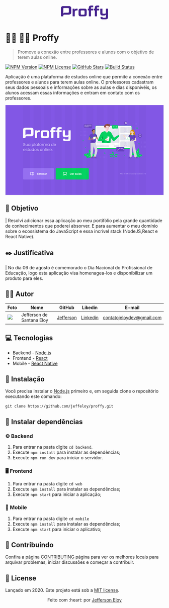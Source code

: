 <p align="center">
   <img src="./.github/logo.svg" width="150"/>
</p>

# :man_teacher: :man_student: Proffy

> Promove a conexão entre professores e alunos com o objetivo de terem aulas online.

[![NPM Version][npm-version]][npm-version]
[![NPM License][npm-license]][npm-license]
[![GitHub Stars][github-stars]][github-stars]
[![Build Status][build-status]][build-status]

Aplicação é uma plataforma de estudos online que permite a conexão entre professores e alunos para terem aulas online. O professores cadastram seus dados pessoais e informações sobre as aulas e dias disponivéis, os alunos acessam essas informações e entram em contato com os professores.

<p align="center">
  <img align="center" src="./.github/introimg.png" alt="Web-Signin" border="0">
</p>

## :nazar_amulet: Objetivo

| Resolvi adicionar essa aplicação ao meu portifólio pela grande quantidade de conhecimentos que poderei absorver. E para aumentar o meu domínio sobre o ecossistema do JavaScript e essa incrível stack (NodeJS,React e React Native).

## :black_nib: Justificativa

| No dia 06 de agosto é comemorado o Dia Nacional do Profissional de Educação, logo esta aplicação visa homenagea-los e disponibilizar um produto para eles.

## :man_technologist: Autor

| Foto                                                                                                                             | Nome                      | GitHub                                   | Likedin                                                 | E-mail                    |
| -------------------------------------------------------------------------------------------------------------------------------- | ------------------------- | ---------------------------------------- | ------------------------------------------------------- | ------------------------- |
| <img src="https://avatars2.githubusercontent.com/u/56545903?s=400&u=7445f50f4a7c02a76fef37d74a1f84b2bf2c7109&v=4" width="100px"> | Jefferson de Santana Eloy | [Jefferson](https://github.com/jeffeloy) | [Linkedin](https://www.linkedin.com/in/jefferson-eloy/) | contatojeloydev@gmail.com |

## :computer: Tecnologias

- Backend - [Node.js](https://nodejs.org/en/)
- Frontend - [React](https://reactjs.org)
- Mobile - [React Native](https://facebook.github.io/react-native/)

## :construction_worker: Instalação

Você precisa instalar o [Node.js](https://nodejs.org/en/download/) primeiro e, em seguida clone o repositório executando este comando:

```
git clone https://github.com/jeffeloy/proffy.git
```

## :wrench: Instalar dependências

### :gear: Backend

1. Para entrar na pasta digite `cd backend`.
2. Execute `npm install` para instalar as dependências;
3. Execute `npm run dev` para iniciar o servidor.

### :desktop_computer: Frontend

1. Para entrar na pasta digite `cd web`
2. Execute `npm install` para instalar as dependências;
3. Execute `npm start` para iniciar a aplicação;

### :iphone: Mobile

1. Para entrar na pasta digite `cd mobile`
2. Execute `npm install` para instalar as dependências;
3. Execute `npm start` para iniciar o aplicativo;

## :handshake: Contribuindo

Confira a página [CONTRIBUTING](https://github.com/jeffeloy/proffy/blob/master/CONTRIBUTING.md) página para ver os melhores locais para arquivar problemas, iniciar discussões e começar a contribuir.

## :open_book: License

Lançado em 2020.
Este projeto está sob a [MIT license](https://github.com/jeffeloy/proffy/blob/master/LICENSE).

<p align="center">
    Feito com :heart: por <a href="https://github.com/jeffeloy">Jefferson Eloy</a>
</p>

<!-- Markdown link & img dfn's -->

[github-stars]: https://img.shields.io/github/stars/jeffeloy/proffy?logoColor=04D361&style=social
[npm-license]: https://img.shields.io/npm/l/express?color=47248F&style=plastic
[npm-version]: https://img.shields.io/npm/v/npm?color=47248F&style=plastic
[build-status]: https://img.shields.io/travis/dbader/node-datadog-metrics/master.svg?color=04D361&style=plastic
